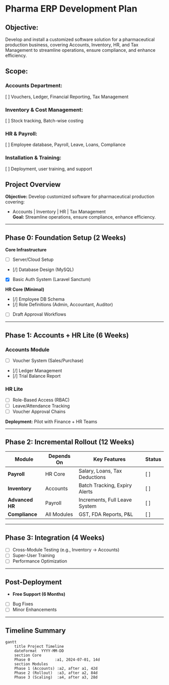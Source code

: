 # Pharma ERP Development Plan

## Objective:

Develop and install a customized software solution for a pharmaceutical production business, covering Accounts, Inventory, HR, and Tax Management to streamline operations, ensure compliance, and enhance efficiency.

## Scope:

### Accounts Department:

[ ] Vouchers, Ledger, Financial Reporting, Tax Management

### Inventory & Cost Management:

[ ] Stock tracking, Batch-wise costing

### HR & Payroll:

[ ] Employee database, Payroll, Leave, Loans, Compliance

### Installation & Training:

[ ] Deployment, user training, and support

## Project Overview

**Objective:** Develop customized software for pharmaceutical production covering:

-   Accounts | Inventory | HR | Tax Management  
    **Goal:** Streamline operations, ensure compliance, enhance efficiency.

---

## Phase 0: Foundation Setup (2 Weeks)

**Core Infrastructure**

-   [ ] Server/Cloud Setup
-   [/] Database Design (MySQL)
-   [x] Basic Auth System (Laravel Sanctum)

**HR Core (Minimal)**

-   [/] Employee DB Schema
-   [/] Role Definitions (Admin, Accountant, Auditor)
-   [ ] Draft Approval Workflows

---

## Phase 1: Accounts + HR Lite (6 Weeks)

### Accounts Module

-   [ ] Voucher System (Sales/Purchase)
-   [/] Ledger Management
-   [/] Trial Balance Report

### HR Lite

-   [ ] Role-Based Access (RBAC)
-   [ ] Leave/Attendance Tracking
-   [ ] Voucher Approval Chains

**Deployment:** Pilot with Finance + HR Teams

---

## Phase 2: Incremental Rollout (12 Weeks)

| Module          | Depends On  | Key Features                  | Status |
| --------------- | ----------- | ----------------------------- | ------ |
| **Payroll**     | HR Core     | Salary, Loans, Tax Deductions | [ ]    |
| **Inventory**   | Accounts    | Batch Tracking, Expiry Alerts | [ ]    |
| **Advanced HR** | Payroll     | Increments, Full Leave System | [ ]    |
| **Compliance**  | All Modules | GST, FDA Reports, P&L         | [ ]    |

---

## Phase 3: Integration (4 Weeks)

-   [ ] Cross-Module Testing (e.g., Inventory → Accounts)
-   [ ] Super-User Training
-   [ ] Performance Optimization

---

## Post-Deployment

-   **Free Support (6 Months)**

*   [ ] Bug Fixes
*   [ ] Minor Enhancements

---

## Timeline Summary

```mermaid
gantt
    title Project Timeline
    dateFormat  YYYY-MM-DD
    section Core
    Phase 0           :a1, 2024-07-01, 14d
    section Modules
    Phase 1 (Accounts) :a2, after a1, 42d
    Phase 2 (Rollout)  :a3, after a2, 84d
    Phase 3 (Scaling)  :a4, after a3, 28d
```
